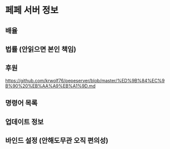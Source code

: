 # 페페 서버 정보

## 배율

## 법률 (안읽으면 본인 책임)

## 후원
https://github.com/krwolf76/pepeserver/blob/master/%ED%9B%84%EC%9B%90%20%EB%AA%A9%EB%A1%9D.md

## 명령어 목록

## 업데이트 정보

## 바인드 설정 (안해도무관 오직 편의성)
